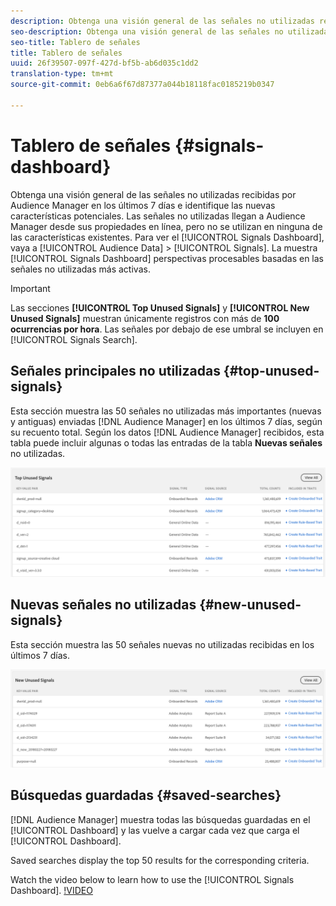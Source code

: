 ```yaml
---
description: Obtenga una visión general de las señales no utilizadas recibidas por Audience Manager en los últimos 7 días e identifique las nuevas características potenciales. Las señales no utilizadas llegan a Audience Manager desde sus propiedades en línea, pero no se utilizan en ninguna de las características existentes. Para ver el panel Señales, vaya a Datos de audiencia > Señales. El panel Señales muestra perspectivas procesables en función de las señales que no se utilizan más.
seo-description: Obtenga una visión general de las señales no utilizadas recibidas por Audience Manager en los últimos 7 días e identifique las nuevas características potenciales. Las señales no utilizadas llegan a Audience Manager desde sus propiedades en línea, pero no se utilizan en ninguna de las características existentes. Para ver el panel Señales, vaya a Datos de audiencia > Señales. El panel Señales muestra perspectivas procesables en función de las señales que no se utilizan más.
seo-title: Tablero de señales
title: Tablero de señales
uuid: 26f39507-097f-427d-bf5b-ab6d035c1dd2
translation-type: tm+mt
source-git-commit: 0eb6a6f67d87377a044b18118fac0185219b0347

---
```



# Tablero de señales {#signals-dashboard}

Obtenga una visión general de las señales no utilizadas recibidas por Audience Manager en los últimos 7 días e identifique las nuevas características potenciales. Las señales no utilizadas llegan a Audience Manager desde sus propiedades en línea, pero no se utilizan en ninguna de las características existentes. Para ver el [!UICONTROL Signals Dashboard], vaya a [!UICONTROL Audience Data] &gt; [!UICONTROL Signals]. La muestra [!UICONTROL Signals Dashboard] perspectivas procesables basadas en las señales no utilizadas más activas.

>[!IMPORTANT]
>
>Las secciones **[!UICONTROL Top Unused Signals]** y **[!UICONTROL New Unused Signals]** muestran únicamente registros con más de **100 ocurrencias por hora**. Las señales por debajo de ese umbral se incluyen en [!UICONTROL Signals Search].

## Señales principales no utilizadas {#top-unused-signals}

Esta sección muestra las 50 señales no utilizadas más importantes (nuevas y antiguas) enviadas [!DNL Audience Manager] en los últimos 7 días, según su recuento total. Según los datos [!DNL Audience Manager] recibidos, esta tabla puede incluir algunas o todas las entradas de la tabla **Nuevas señales** no utilizadas.

![](assets/signals-top-unused.png)

## Nuevas señales no utilizadas {#new-unused-signals}

Esta sección muestra las 50 señales nuevas no utilizadas recibidas en los últimos 7 días.

![](assets/signals-new-unused.png)

## Búsquedas guardadas {#saved-searches}

[!DNL Audience Manager] muestra todas las búsquedas [](../../features/data-explorer/data-explorer-signals-search/data-explorer-save-search.md) guardadas en el [!UICONTROL Dashboard] y las vuelve a cargar cada vez que carga el [!UICONTROL Dashboard].

Saved searches display the top 50 results for the corresponding criteria.

Watch the video below to learn how to use the [!UICONTROL Signals Dashboard].
[!VIDEO](https://video.tv.adobe.com/v/25151/?captions=spa)